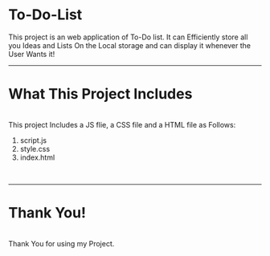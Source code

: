 # To-Do-List
This project is an web application of To-Do list. It can Efficiently store all you Ideas and Lists On the Local storage and can display it whenever the User Wants it! <br> <hr>
<h1>What This Project Includes</h1>
<br>
This project Includes a JS flie, a CSS file and a HTML file as Follows:
<ol>
  <li>script.js</li>
  <li>style.css</li>
  <li>index.html</li>
</ol>
<br>
<hr>
<h1>Thank You!</h1>
<br>
Thank You for using my Project.
